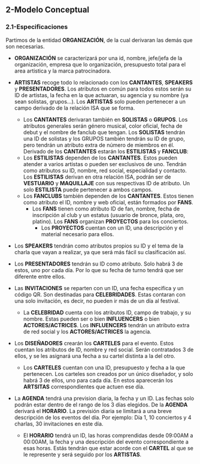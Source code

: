 ## 2-Modelo Conceptual
### 2.1-Especificaciones
Partimos de la entidad **ORGANIZACIÓN**, de la cual derivaran las demás que son necesarias.

- **ORGANIZACIÓN** se caracterizará por una id, nombre, jefe/jefa de la organización, empresa que lo organización, presupuesto total para el
area artistica y la marca patrocinadora.

- **ARTISTAS** recoge todo lo relacionado con los **CANTANTES**, **SPEAKERS** y **PRESENTADORES**. Los atributos en común para todos estos serán su 
ID de artistas, la fecha en la que actuaran, su agencia y su nombre (ya sean solistas, grupos…). Los **ARTISTAS** solo pueden pertenecer a un campo 
derivado de la relación ISA que se forma. 
    - Los **CANTANTES** derivaran también en **SOLISTAS** o **GRUPOS**. Los atributos generales serán género musical, color oficial, 
    fecha de debut y el nombre de fanclub que tengan. Los **SOLISTAS** tendrán una ID de solistas y los GRUPOS también tendrán su ID de grupo, 
    pero tendrán un atributo extra de número de miembros en él.
	Derivado de los **CANTANTES** estarán los **ESTILISTAS** y **FANCLUB**:
    - Los **ESTILISTAS** dependen de los **CANTANTES**. Estos pueden atender a varios artistas o pueden ser exclusivos de uno. Tendrán como 
    atributos su ID, nombre, red social, especialidad y contacto. Los **ESTILISTAS** derivan en otra relación ISA, podrán ser de **VESTUARIO** y 
    **MAQUILLAJE** con sus respectivas ID de atributo. Un solo **ESTILISTA** puede pertenecer a ambos campos. 
    - Los **FANCLUBS** también dependen de los **CANTANTES**. Estos tienen como atributo el ID, nombre y web oficial, están formados por **FANS**. 
        - Los **FANS** tienen como atributo ID de fan, nombre, fecha de inscripción al club y un estatus (usuario de bronce, plata, oro, platino). 
        Los **FANS** organizan **PROYECTOS** para los conciertos.
            - Los **PROYECTOS** cuentan con un ID, una descripción y el material necesario para ellos.

- Los **SPEAKERS** tendrán como atributos propios su ID y el tema de la charla que vayan a realizar, ya que será más fácil su clasificación así. 

- Los **PRESENTADORES** tendrán su ID como atributo. Solo habrá 3 de estos, uno por cada día. Por lo que su fecha de turno tendrá que ser 
diferente entre ellos.

 - Las **INVITACIONES** se reparten con un ID, una fecha especifica y un código QR. Son destinadas para **CELEBRIDADES**. Estas contaran con 
 una solo invitación, es decir, no pueden ir más de un día al festival.
    - La **CELEBRIDAD** cuenta con los atributos ID, campo de trabajo, y su nombre. Estas pueden ser o bien **INFLUENCERS** o bien 
    **ACTORES/ACTRICES**. Los **INFLUENCERS** tendrán un atributo extra de red social y los **ACTORES/ACTRICES** la agencia.

 - Los **DISEÑADORES** crearán los **CARTELES** para el evento. Estos cuentan los atributos de ID, nombre y  red social. Serán contratados 3 de ellos,
 y se les asignará una fecha a su cartel distinta a la del otro.
    - Los **CARTELES** cuentan con una ID, presupuesto y fecha a la que pertenecen. Los carteles son creados por un único diseñador, y solo 
    habrá 3 de ellos, uno para cada día. En estos aparecerán los **ARTSITAS** correspondientes que actuen ese día.

- La **AGENDA** tendrá una prevision diaria, la fecha y un ID. Las fechas solo podrán estar dentro de el rango de los 3 días elegidos. De la 
**AGENDA** derivará el **HORARIO**. La previsión diaria se limitará a una breve descripción de los eventos del día. Por ejemplo: Día 1, 10 conciertos 
y 4 charlas, 30 invitaciones en este día.
    - El **HORARIO** tendrá un ID, las horas comprendidas desde 09:00AM a 00:00AM, la fecha y una descripción del evento correspondiente a esas horas. 
    Estás tendrán que estar acorde con el **CARTEL** al que se le represente y será seguido por los **ARTISTAS**.
